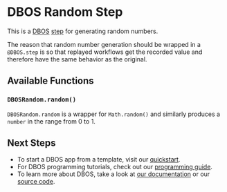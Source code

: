 # DBOS Random Step

This is a [DBOS](https://docs.dbos.dev/) [step](https://docs.dbos.dev/typescript/tutorials/step-tutorial) for generating random numbers.

The reason that random number generation should be wrapped in a `@DBOS.step` is so that replayed workflows get the recorded value and therefore have the same behavior as the original.

## Available Functions

### `DBOSRandom.random()`

`DBOSRandom.random` is a wrapper for `Math.random()` and similarly produces a `number` in the range from 0 to 1.

## Next Steps

- To start a DBOS app from a template, visit our [quickstart](https://docs.dbos.dev/quickstart).
- For DBOS programming tutorials, check out our [programming guide](https://docs.dbos.dev/typescript/programming-guide).
- To learn more about DBOS, take a look at [our documentation](https://docs.dbos.dev/) or our [source code](https://github.com/dbos-inc/dbos-transact).
